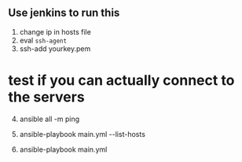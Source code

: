 ## Use jenkins to run this


1. change ip in hosts file
2. eval `ssh-agent`
3. ssh-add yourkey.pem

# test if you can actually connect to the servers

4. ansible all -m ping

5. ansible-playbook main.yml --list-hosts
6. ansible-playbook main.yml

